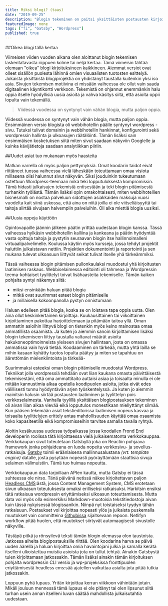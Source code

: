 ```yaml
---
title: Miksi blogi? (taas)
date: "2019-09-25"
description: "Blogin tekeminen on paitsi yksittäisten postausten kirjoittamista myös jatkuva oppimisen prosessi"
featuredImage: none
tags: ["fi", "Gatsby", "Wordpress"]
published: true
---
```


##Oikea blogi tällä kertaa

Viimeisen viiden vuoden aikana olen aloittanut blogin tekemisen laskentatavasta riippuen kolme tai neljä kertaa. Tämä viimeisin tähtää olemaan "oikea" blogi kirjoituksineen kaikkineen. Aiemmat versiot ovat olleet sisällön puolesta lähinnä omien visuaalisten tuotosten esittelyä. Jokaista yksittäistä blogiprojektia on yhdistänyt taustalla kuitenkin yksi iso asia. Sivujen tekemisen motiivina ei missään vaiheessa ole ollut vain saada digitaalinen käyntikortti verkkoon. Tekemistä on ohjannut enemmänkin halu oppia itselle hyödyllisiä uusia asioita ja vahva käsitys siitä, että asioita oppii lopulta vain tekemällä. 

>Viidessä vuodessa on syntynyt vain vähän blogia, mutta paljon oppia. 

Viidessä vuodessa on syntynyt vain vähän blogia, mutta paljon oppia. Ensimmäinen versio blogista oli webbihotellin päälle syntynyt wordpress -sivu. Tutuksi tulivat domainin ja webbihotellin hankinnat, konfigurointi sekä wordpressin hallinta ja ulkoasujen räätälöinti. Tämän lisäksi sain ensimmäisen kosketuksen siitä miten sivut saadaan näkyviin Googlelle ja kuinka kävijätietoja saadaan analytiikkan piiriin. 

##Uudet asiat tuo mukanaan myös haasteita

Matkan varrella oli myös paljon pettymyksiä. Omat koodarin taidot eivät riittäneet tuossa vaiheessa vielä läheskään toteuttamaan omaa visiota millasena olisi halunnut sivut näkyvän. Siksi jouduinkin tukeutumaan ostettuun Wordpress-teemaan mikä teki lopputuloksesta kompromissin. Tämä hidasti julkaisujen tekemistä entisestään ja teki blogin pitämisestä turhankin työlästä. Tämän lisäksi opin omakohtaisesti, miten webbihotellien bisnesmalli on nostaa palveluun sidottujen asiakkaiden maksuja vuosi vuodelta kait siinä uskossa, että aina on niitä joilla ei ole viitseliäisyyttä tai taitoja siirtää sivujaan halvempiin palveluihin. Oli aika miettiä blogia uusiksi.

##Uusia oppeja käyttöön

Opintovapaille jäännin jälkeen päätin yrittää uudestaan blogin kanssa. Tässä vaiheessa hylkäsin webbihotellin kalliina ja kankeana ja päätin hyödyntää vasta opittuja taitoja ja pystytin seuraavan blogin itse hallinnoimalleni virtuaalipalvelimelle. Koulussa käytiin myös kursseja, jossa tehdyt projektit haluttiin julkaistavan nettiin. Projektien dokumentointi ja raportointi ja sen mukana tulevat ulkoasuun liittyvät seikat tulivat itselle yhä tärkeämmiksi. 

Tässä vaiheessa blogin pitämisen pullonkaulaksi muodostui yhä kirjoitusten laatimisen raskaus. Webbiselaimessa editointi oli tahmeaa ja Wordpressin teema-kohtaiset tyylittelyt toivat lisähaasteita tekemiselle. Tämän kaiken pohjalta syntyi näkemys siitä:
- miksi ensinkään haluan pitää blogia
- mitkä ovat suurimmat esteet blogin pitämiselle 
- ja millaisella kokoonpanolla pystyn onnistumaan

Haluan edelleen pitää blogia, koska se on loistava tapa oppia uutta. Olen aina ollut keskinkertainen kirjoittaja. Kuukausittainen tai viikoittainen kirjoittaminen pakottaa harjoittelemaan ja pitämään taitoa yllä. Oman ammattin asioihin liittyvä blogi on tietenkin myös keino mainostaa omaa ammatillista osaamista. Ja kuten jo aiemmin sanoin kirjoittamisen lisäksi blogin tekemiseen liittyy taustalla valtavat määrät asioita hakukoneoptimoinneista yleiseen sivujen hallintaan, josta on omassa ammatissa vain hyvä tietää. Koodaaminen on tärkeää, mutta yhtä lailla se mihin kasaan kyhätty tuotos lopulta päätyy ja miten se tapahtuu on äärettömän mielenkiintoista ja tärkeää-

Suurimmaksi esteeksi oman blogin pitämiselle muodostui Wordpress. Tekniikat jolla wordpressiä tehdään ovat liian kaukana omasta päivittäisestä tekemisestäni, että oma ammattitaito auttaisi asiaa ja toisaalta minulla ei ole mitään kannustimia alkaa opetella koodipuolen asioita, jotka eivät edes välillisesti tunnu hyödyntävän arjen työskentelyssä. Ja kuten jo aiemmin mainitsin halusin siirtää postausten laatiminen ja tyylittelyn pois verkkoselaimesta. Vanhalla tyylillä yksittäisen blogipostauksen tekeminen oli aivan liian aikaa vievää eikä lopputulos monestikaan miellyttänyt silmää. Kun pääsen tekemään asiat tekstieditorissa laatimisen nopeus kasvaa ja toisaalta tyylittelyjen erittely antaa mahdollisuuden käyttää omaa osaamista koko kapasiteetilla eikä kompromisseihin tarvitse samalla tavalla ryhtyä. 

Aloitin kesäkuussa uudessa työpaikassa jossa koodailen Frond End developerin roolissa tätä kirjoittaessa vielä julkaisematonta verkkokauppaa. Verkkokaupan sivut toteutetaan Gatsbyllä joka on Reactiin pohjaava framework jonka pohjaideana on luoda nopeita verkkosivu- ja sovellus-ratkaisuja. <a href="https://www.gatsbyjs.org/features/" target="_blank">Gatsby</a> toimii eräänlaisena mallinnusalustana _(vrt. template engine)_ datalle, josta pysytään nopeasti pyöräyttämään staattisia sivuja selaimen välimuistiin. Tämä tuo huimaa nopeutta. 

Verkkokaupaun data tarjoillaan APIen kautta, mutta Gatsby ei tässä suhteessa ole nirso. Tänä päivänä netissä näkee kirjoitettavan 
paljon <a href="https://en.wikipedia.org/wiki/Headless_content_management_system" target="_blank">Headless CMS</a>:ästä, jossa Content Management System, CMS erotetaan sivun ulkoasun toteutuksesta omaksi erilliseksi ratkaisuksi. Harkitsin ensiksi tätä ratkaisua wordpressin eriyttämiseksi ulkoasun toteuttamisesta. Mutta data voi myös olla esimerkiksi Markdown-muotoisia tekstitiedostoja aivan kuin tässä nykyisessä blogissanikin. Niinpä nyt toistaiseksi tyydyn tähän ratkaisuun. Postaukset voi kirjoittaa nopeasti ylös ja julkaista puskemalla muutokset vain committeina <a href="https://github.com/Mehto00/my-blog" target="_blank">Githubissa</a> sijaitsevaan repoon. Netlifyn workflow pitää huolen, että muutokset siirtyvät automaagisesti sivustolle näkyville. 

Tästäpä pitkä ja rönsyilevä teksti tämän blogin olemassa olon taustoista. Jatkossa aiheita blogipostauksille riittää. Olen koodarina harva se päivä uuden äärellä ja haluan kirjoittaa omia havaintojani julkia ja samalla kerätä itselleni ulkoistettua muistia asioista jota on tullut tehtyä. Ainakin Gatsbystä tulen kirjoittamaan jatkossakin. Tämän lisäksi ainakin tämän kirjoituksen pohjalta wordpressin CLI versio ja wp-projeksissa fronttipuolen eriyttämisestä headless cms:sää ajatellen vaikuttaa asialta jota pitää tutkia jatkossakin. 

Loppuun pyhä lupaus. Yritän kirjoittaa kerran viikkoon vähintään jotain. Mikäli jouluun mennessä tämä lupaus ei ole pitänyt tai olen lipsunut siitä turhan usein annan itselleni luvan säätää mahdollista julkaisutahtia uudestaan.